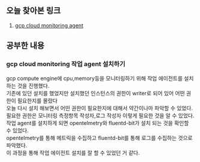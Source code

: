 ## 오늘 찾아본 링크

1. [gcp cloud monitoring agent](https://cloud.google.com/stackdriver/docs/solutions/agents/ops-agent/installation?hl=ko)

## 공부한 내용

### gcp cloud monitoring 작업 agent 설치하기

gcp compute engine에 cpu,memory등을 모니터링하기 위해 작업 에이전트를 설치하는 것을 진행했다.<br/>
기존에 있던 설치를 했었지만 설치했던 인스턴스의 권한이 writer로 되어 있어 어떤 권한이 필요한지를 몰랐다<br/>
오늘 다시 설치 해보면서 어떤 권한이 필요한지에 대해서 약간이나마 파악할 수 있었다.<br/>
필요한 권한은 모니터링 측정항목 작성자,로그 작성자 이렇게 필요한 것을 알 수 있었다.<br/>
작업 agent를 설치하게 되면 opentelmetry와 fluentd-bit가 설치 되는 것을 확인할 수 있었다.<br/>
opentelmetry를 통해 메트릭을 수집하고 fluentd-bit를 통해 로그를 수집하는 것으로 파악했다.<br/>
이 과정을 통해 작업 에이전트 설치를 잘 할 수 있었던 거 같다.
